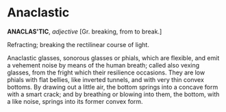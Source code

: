 # Anaclastic

**ANACLAS'TIC**, _adjective_ \[Gr. breaking, from to break.\]

Refracting; breaking the rectilinear course of light.

Anaclastic glasses, sonorous glasses or phials, which are flexible, and emit a vehement noise by means of the human breath; called also vexing glasses, from the fright which their resilience occasions. They are low phials with flat bellies, like inverted tunnels, and with very thin convex bottoms. By drawing out a little air, the bottom springs into a concave form with a smart crack; and by breathing or blowing into them, the bottom, with a like noise, springs into its former convex form.
